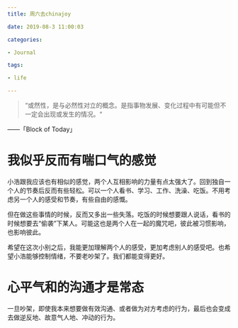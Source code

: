 ```yaml
---
title: 周六去chinajoy

date: 2019-08-3 11:00:03

categories: 

- Journal

tags: 

- life

---
```




> “或然性，是与必然性对立的概念。是指事物发展、变化过程中有可能但不一定会出现或发生的情况。“

——「Block of Today」

# 我似乎反而有喘口气的感觉
小浩跟我应该也有相似的感觉，两个人互相影响的力量有点太强大了。回到独自一个人的节奏后反而有些轻松。可以一个人看书、学习、工作、洗澡、吃饭。不用考虑另一个人的感受和节奏，有些自由的感慨。

但在做这些事情的时候，反而又多出一些失落。吃饭的时候想要跟人说话，看书的时候想要去“偷袭”下某人。可能这也是两个人在一起的魔咒吧，彼此被习惯影响，也影响彼此。

希望在这次小别之后，我能更加理解两个人的感受，更加考虑别人的感受吧。也希望小浩能够控制情绪，不要老吵架了。我们都能变得更好。

# 心平气和的沟通才是常态
一旦吵架，即使我本来想要做有效沟通、或者做为对方考虑的行为，最后也会变成去做逆反地、故意气人地、冲动的行为。











